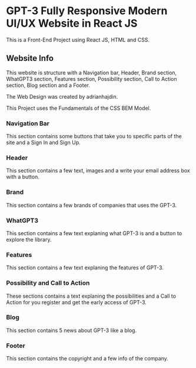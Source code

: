 # GPT-3 Fully Responsive Modern UI/UX  Website in React JS 

This is a Front-End Project using React JS, HTML and CSS.

## Website Info

This website is structure with a Navigation bar, Header, Brand section, WhatGPT3 section, Features section, Possibility section, Call to Action section, Blog section and a Footer.

The Web Design was created by adrianhajdin.

This Project uses the Fundamentals of the CSS BEM Model.

### Navigation Bar

This section contains some buttons that take you to specific parts of the site and a Sign In and Sign Up.

### Header

This section contains a few text, images and a write your email address box with a button.

### Brand 

This section contains a few brands of companies that uses the GPT-3. 

### WhatGPT3

This section contains a few text explaning what GPT-3 is and a button to explore the library.

### Features

This section contains a few text explaning the features of GPT-3.

### Possibility and Call to Action

These sections contains a text explaning the possibilities and a Call to Action for you register and get the early access of GPT-3.

### Blog

This section contains 5 news about GPT-3 like a blog.

### Footer

This section contains the copyright and a few info of the company.
